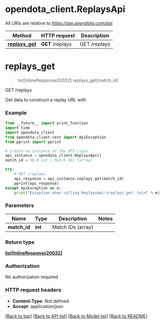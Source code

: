 # opendota_client.ReplaysApi

All URIs are relative to *https://api.opendota.com/api*

Method | HTTP request | Description
------------- | ------------- | -------------
[**replays_get**](ReplaysApi.md#replays_get) | **GET** /replays | GET /replays


# **replays_get**
> list[InlineResponse20032] replays_get(match_id)

GET /replays

Get data to construct a replay URL with

### Example
```python
from __future__ import print_function
import time
import opendota_client
from opendota_client.rest import ApiException
from pprint import pprint

# create an instance of the API class
api_instance = opendota_client.ReplaysApi()
match_id = 56 # int | Match IDs (array)

try:
    # GET /replays
    api_response = api_instance.replays_get(match_id)
    pprint(api_response)
except ApiException as e:
    print("Exception when calling ReplaysApi->replays_get: %s\n" % e)
```

### Parameters

Name | Type | Description  | Notes
------------- | ------------- | ------------- | -------------
 **match_id** | **int**| Match IDs (array) | 

### Return type

[**list[InlineResponse20032]**](InlineResponse20032.md)

### Authorization

No authorization required

### HTTP request headers

 - **Content-Type**: Not defined
 - **Accept**: application/json

[[Back to top]](#) [[Back to API list]](../README.md#documentation-for-api-endpoints) [[Back to Model list]](../README.md#documentation-for-models) [[Back to README]](../README.md)

